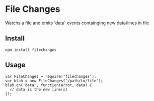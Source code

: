 
# File Changes #

Watchs a file and emits 'data' events containging new data/lines in file

## Install ##

    npm install filechanges

## Usage ##

    var FileChanges = require('filechanges');
    var blah = new FileChanges('/path/to/file');
    blah.on('data', function(error, data) {
      // data is the new line(s)
    });
    